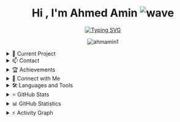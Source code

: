 <div class="banner-text" align="center">
  <h1 style="align:center">Hi , I'm Ahmed Amin <img src="https://media.giphy.com/media/hvRJCLFzcasrR4ia7z/giphy.gif" style="width:35px" alt="wave" class="wave_img"></h1>
  
  [![Typing SVG](https://readme-typing-svg.demolab.com?font=Fira+Code&pause=1000&center=true&vCenter=true&random=false&width=435&lines=.Net+FullStack+Developer;ITI+Graduate)](https://git.io/typing-svg)
  
  <p align="center">
    <img src="https://komarev.com/ghpvc/?username=ahmamin1&label=Profile%20views&color=0e75b6&style=flat" alt="ahmamin1" />
  </p>
</div>

<details>
  <summary>🔭 Current Project</summary>
  <p>I’m currently working on <a href="https://edu-nex-front.vercel.app/">EduNex</a></p>
</details>

<details>
  <summary>📫 Contact</summary>
  <p>How to reach me: <a href="mailto:ahmamin11@gmail.com">ahmamin11@gmail.com</a></p>
</details>

<details>
  <summary>🏆 Achievements</summary>
  <p align="left">
    <a href="https://github.com/ryo-ma/github-profile-trophy">
      <img src="https://github-profile-trophy.vercel.app/?username=ahmamin1&theme=" alt="ahmamin1" />
    </a>
  </p>
</details>

<details>
  <summary>📱 Connect with Me</summary>
  <div>
    <a href="https://www.linkedin.com/in/ahmamin" target="_blank">
      <img src="https://img.shields.io/badge/LinkedIn-0077B5?style=for-the-badge&logo=linkedin&logoColor=white" target="_blank">
    </a>
    <a href="https://github.com/ahmamin1" target="_blank">
      <img src="https://img.shields.io/badge/GitHub-100000?style=for-the-badge&logo=github&logoColor=white" target="_blank">
    </a>
  </div>
  <h3 align="left">Connect with me:</h3>
  <p align="left">
    <a href="https://linkedin.com/in/ahmamin" target="blank">
      <img align="center" src="https://raw.githubusercontent.com/teamedwardforever/Readme-Generator/71f25dd8b98329b168142a6b782a107b75eab178/svg/Social/linked-in-alt.svg" alt="ahmamin" height="30" width="40" />
    </a>
    <a href="https://fb.com/ahmaminn" target="blank">
      <img align="center" src="https://raw.githubusercontent.com/teamedwardforever/Readme-Generator/71f25dd8b98329b168142a6b782a107b75eab178/svg/Social/facebook.svg" alt="ahmaminn" height="30" width="40" />
    </a>
    <a href="https://www.hackerrank.com/ahmamin" target="blank">
      <img align="center" src="https://raw.githubusercontent.com/teamedwardforever/Readme-Generator/71f25dd8b98329b168142a6b782a107b75eab178/svg/Social/hackerrank.svg" alt="ahmamin" height="30" width="40" />
    </a>
    <a href="https://discord.gg/ahmamin" target="blank">
      <img align="center" src="https://raw.githubusercontent.com/teamedwardforever/Readme-Generator/71f25dd8b98329b168142a6b782a107b75eab178/svg/Social/discord.svg" alt="ahmamin" height="30" width="40" />
    </a>
  </p>
</details>

<details>
  <summary>🛠️ Languages and Tools</summary>
  <p align="left">
    <img src="https://raw.githubusercontent.com/teamedwardforever/Readme-Generator/71f25dd8b98329b168142a6b782a107b75eab178/svg/Skills/Frontend/bootstrap-plain-wordmark.svg" alt="Bootstrap" width="40" height="40"/>
    <img src="https://raw.githubusercontent.com/teamedwardforever/Readme-Generator/71f25dd8b98329b168142a6b782a107b75eab178/svg/Skills/Frontend/css3-original-wordmark.svg" alt="Css" width="40" height="40"/>
    <img src="https://raw.githubusercontent.com/teamedwardforever/Readme-Generator/71f25dd8b98329b168142a6b782a107b75eab178/svg/Skills/Frontend/html5-original-wordmark.svg" alt="HTML" width="40" height="40"/>
    <img src="https://raw.githubusercontent.com/teamedwardforever/Readme-Generator/71f25dd8b98329b168142a6b782a107b75eab178/svg/Skills/Frontend/angular.svg" alt="Angular" width="40" height="40"/>
    <img src="https://raw.githubusercontent.com/teamedwardforever/Readme-Generator/71f25dd8b98329b168142a6b782a107b75eab178/svg/Skills/Database/microsoft-sql-server-logo.svg" alt="Microsoft Sql Server" width="40" height="40"/>
    <img src="https://raw.githubusercontent.com/teamedwardforever/Readme-Generator/71f25dd8b98329b168142a6b782a107b75eab178/svg/Skills/Framework/dot-net-original-wordmark.svg" alt="Dot Net" width="40" height="40"/>
    <img src="https://raw.githubusercontent.com/teamedwardforever/Readme-Generator/71f25dd8b98329b168142a6b782a107b75eab178/svg/Skills/Other/linux-original.svg" alt="Linux" width="40" height="40"/>
    <img src="https://raw.githubusercontent.com/teamedwardforever/Readme-Generator/71f25dd8b98329b168142a6b782a107b75eab178/svg/Skills/Other/git-scm-icon.svg" alt="Git" width="40" height="40"/>
    <img src="https://raw.githubusercontent.com/teamedwardforever/Readme-Generator/71f25dd8b98329b168142a6b782a107b75eab178/svg/Skills/Other/arduino-1.svg" alt="Arduino" width="40" height="40"/>
    <img src="https://raw.githubusercontent.com/teamedwardforever/Readme-Generator/71f25dd8b98329b168142a6b782a107b75eab178/svg/Skills/Languages/cplusplus-original.svg" alt="CPP" width="40" height="40"/>
    <img src="https://raw.githubusercontent.com/teamedwardforever/Readme-Generator/71f25dd8b98329b168142a6b782a107b75eab178/svg/Skills/Languages/csharp-original.svg" alt="Csharp" width="40" height="40"/>
    <img src="https://raw.githubusercontent.com/teamedwardforever/Readme-Generator/71f25dd8b98329b168142a6b782a107b75eab178/svg/Skills/Languages/javascript-original.svg" alt="Javascript" width="40" height="40"/>
    <img src="https://raw.githubusercontent.com/teamedwardforever/Readme-Generator/71f25dd8b98329b168142a6b782a107b75eab178/svg/Skills/Languages/typescript-original.svg" alt="Typescript" width="40" height="40"/>
    <img src="https://raw.githubusercontent.com/teamedwardforever/Readme-Generator/71f25dd8b98329b168142a6b782a107b75eab178/svg/Skills/Languages/python-original.svg" alt="Python" width="40" height="40"/>
    <img src="https://raw.githubusercontent.com/teamedwardforever/Readme-Generator/71f25dd8b98329b168142a6b782a107b75eab178/svg/Skills/Languages/php-original.svg" alt="PHP" width="40" height="40"/>
    <img src="https://raw.githubusercontent.com/teamedwardforever/Readme-Generator/71f25dd8b98329b168142a6b782a107b75eab178/svg/Skills/Languages/c-original.svg" alt="C" width="40" height="40"/>
    <img src="https://raw.githubusercontent.com/teamedwardforever/Readme-Generator/71f25dd8b98329b168142a6b782a107b75eab178/svg/Skills/Framework/laravel-plain-wordmark.svg" alt="Laravel" width="40" height="40"/>
  </p>
</details>

<details>
  <summary>⭐ GitHub Stats</summary>
  <p>&nbsp;<img align="center" height="180em" src="https://github-readme-stats.vercel.app/api?username=ahmamin1&show_icons=true&locale=en&theme=onedark" alt="ahmamin1" /></p>
  <p><img align="center" height="180em" src="https://github-readme-streak-stats.herokuapp.com/?user=ahmamin1&theme=onedark" alt="ahmamin1" /></p>
</details>

<details>
  <summary>📊 GitHub Statistics</summary>
  <img src="https://user-images.githubusercontent.com/73097560/115834477-dbab4500-a447-11eb-908a-139a6edaec5c.gif">
  <h3 align="center">Statistics</h3>
  <div align="center">
    <a href="https://github.com/ahmamin1">
      <img align="center" src="http://github-profile-summary-cards.vercel.app/api/cards/stats?username=ahmamin1&theme=onedark" height="180em" />
      <img align="center" src="http://github-profile-summary-cards.vercel.app/api/cards/most-commit-language?username=ahmamin1&theme=2077" height="180em" />
      <img align="center" src="http://github-profile-summary-cards.vercel.app/api/cards/repos-per-language?username=ahmamin1&theme=2077" height="180em" />
      <img align="center" src="http://github-profile-summary-cards.vercel.app/api/cards/productive-time?username=ahmamin1&theme=2077" height="180em" />
      <img align="center" src="http://github-profile-summary-cards.vercel.app/api/cards/profile-details?username=ahmamin1&theme=2077" height="180em" />
    </a>
  </div>
</details>

<details>
  <summary>⚡ Activity Graph</summary>
  <img align="center" src="https://github-readme-activity-graph.vercel.app/graph?username=ahmamin1&theme=react-dark"/>
</details>
